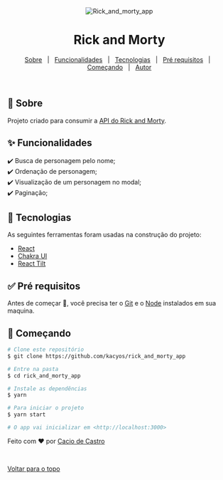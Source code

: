 <div align="center" id="top"> 
  <img src="./cover.gif" alt="Rick_and_morty_app" />
</div>

<h1 align="center">Rick and Morty</h1>

<p align="center">
  <a href="#dart-sobre">Sobre</a> &#xa0; | &#xa0; 
  <a href="#sparkles-funcionalidades">Funcionalidades</a> &#xa0; | &#xa0;
  <a href="#rocket-tecnologias">Tecnologias</a> &#xa0; | &#xa0;
  <a href="#white_check_mark-pré-requisitos">Pré requisitos</a> &#xa0; | &#xa0;
  <a href="#checkered_flag-começando">Começando</a> &#xa0; | &#xa0;
  <a href="https://github.com/kacyos" target="_blank">Autor</a>
</p>

<br>

## :dart: Sobre ##

Projeto criado para consumir a [API do Rick and Morty](https://rickandmortyapi.com/).

## :sparkles: Funcionalidades ##

:heavy_check_mark: Busca de personagem pelo nome;\
:heavy_check_mark: Ordenação de personagem;\
:heavy_check_mark: Visualização de um personagem no modal;\
:heavy_check_mark: Paginação;

## :rocket: Tecnologias ##

As seguintes ferramentas foram usadas na construção do projeto:

- [React](https://pt-br.reactjs.org/)
- [Chakra UI](https://chakra-ui.com/)
- [React Tilt](https://www.npmjs.com/package/react-tilt)

## :white_check_mark: Pré requisitos ##

Antes de começar :checkered_flag:, você precisa ter o [Git](https://git-scm.com) e o [Node](https://nodejs.org/en/) instalados em sua maquina.

## :checkered_flag: Começando ##

```bash
# Clone este repositório
$ git clone https://github.com/kacyos/rick_and_morty_app

# Entre na pasta
$ cd rick_and_morty_app

# Instale as dependências
$ yarn

# Para iniciar o projeto
$ yarn start

# O app vai inicializar em <http://localhost:3000>
```

Feito com :heart: por <a href="https://github.com/kacyos" target="_blank">Cacio de Castro</a>

&#xa0;

<a href="#top">Voltar para o topo</a>

